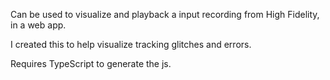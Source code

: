 Can be used to visualize and playback a input recording from High Fidelity, in a web app.

I created this to help visualize tracking glitches and errors.

Requires TypeScript to generate the js.